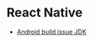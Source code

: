 # React Native

- [Android build issue JDK](https://github.com/facebook/react-native/issues/33416#issuecomment-1110950685)

